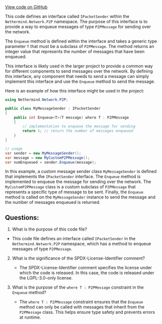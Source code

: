 [View code on GitHub](https://github.com/nethermindeth/nethermind/Nethermind.Network/P2P/IPacketSender.cs)

This code defines an interface called `IPacketSender` within the `Nethermind.Network.P2P` namespace. The purpose of this interface is to provide a way to enqueue messages of type `P2PMessage` for sending over the network. 

The `Enqueue` method is defined within the interface and takes a generic type parameter `T` that must be a subclass of `P2PMessage`. The method returns an integer value that represents the number of messages that have been enqueued. 

This interface is likely used in the larger project to provide a common way for different components to send messages over the network. By defining this interface, any component that needs to send a message can simply implement this interface and use the `Enqueue` method to send the message. 

Here is an example of how this interface might be used in the project:

```csharp
using Nethermind.Network.P2P;

public class MyMessageSender : IPacketSender
{
    public int Enqueue<T>(T message) where T : P2PMessage
    {
        // implementation to enqueue the message for sending
        return 1; // return the number of messages enqueued
    }
}

// usage
var sender = new MyMessageSender();
var message = new MyCustomP2PMessage();
var numEnqueued = sender.Enqueue(message);
```

In this example, a custom message sender class `MyMessageSender` is defined that implements the `IPacketSender` interface. The `Enqueue` method is implemented to enqueue the message for sending over the network. The `MyCustomP2PMessage` class is a custom subclass of `P2PMessage` that represents a specific type of message to be sent. Finally, the `Enqueue` method is called on the `MyMessageSender` instance to send the message and the number of messages enqueued is returned.
## Questions: 
 1. What is the purpose of this code file?
   - This code file defines an interface called `IPacketSender` in the `Nethermind.Network.P2P` namespace, which has a method to enqueue messages of type `P2PMessage`.

2. What is the significance of the SPDX-License-Identifier comment?
   - The SPDX-License-Identifier comment specifies the license under which the code is released. In this case, the code is released under the LGPL-3.0-only license.

3. What is the purpose of the `where T : P2PMessage` constraint in the `Enqueue` method?
   - The `where T : P2PMessage` constraint ensures that the `Enqueue` method can only be called with messages that inherit from the `P2PMessage` class. This helps ensure type safety and prevents errors at runtime.